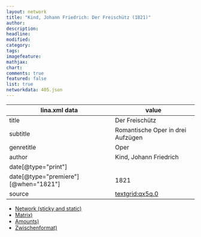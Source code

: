 ```yaml
---
layout: network
title: "Kind, Johann Friedrich: Der Freischütz (1821)"
author:
description:
headline:
modified:
category:
tags:
imagefeature: 
mathjax: 
chart: 
comments: true
featured: false
list: true
networkdata: 405.json
---
```

lina.xml data  | value
------------- | -------------
title|Der Freischütz
subtitle|Romantische Oper in drei Aufzügen
genretitle|Oper
author|Kind, Johann Friedrich
date[@type="print"]|
date[@type="premiere"][@when="1821"]|1821
source|[textgrid:qx5q.0](https://textgridlab.org/1.0/tgcrud-public/rest/textgrid:qx5q.0/data)



* [Network (sticky and static)](/linas/network405)
* [Matrix)](/linas/matrix405)
* [Amounts)](/linas/amount405)
* [Zwischenformat)](/linas/lina405 )
